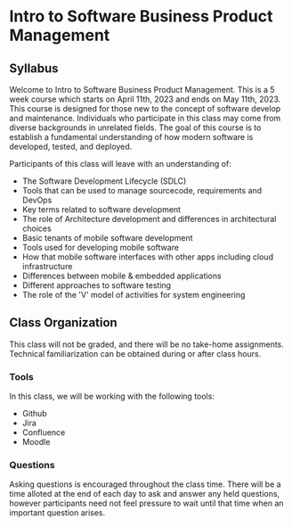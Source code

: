 # Intro to Software Business Product Management
## Syllabus

Welcome to Intro to Software Business Product Management. This is a 5 week course which starts on April 11th, 2023 and ends on May 11th, 2023. This course is designed for those new to the concept of software develop and maintenance. Individuals who participate in this class may come from diverse backgrounds in unrelated fields. The goal of this course is to establish a fundamental understanding of how modern software is developed, tested, and deployed.

Participants of this class will leave with an understanding of:
* The Software Development Lifecycle (SDLC)
* Tools that can be used to manage sourcecode, requirements and DevOps
* Key terms related to software development
* The role of Architecture development and differences in architectural choices
* Basic tenants of mobile software development
* Tools used for developing mobile software
* How that mobile software interfaces with other apps including cloud infrastructure
* Differences between mobile & embedded applications
* Different approaches to software testing
* The role of the 'V' model of activities for system engineering

## Class Organization
This class will not be graded, and there will be no take-home assignments. Technical familiarization can be obtained during or after class hours. 

### Tools
In this class, we will be working with the following tools:
* Github
* Jira
* Confluence
* Moodle

### Questions
Asking questions is encouraged throughout the class time. There will be a time alloted at the end of each day to ask and answer any held questions, however participants need not feel pressure to wait until that time when an important question arises. 